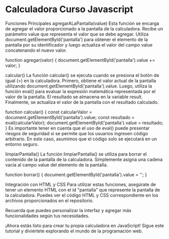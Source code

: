 # Calculadora Curso Javascript

Funciones Principales
agregarALaPantalla(value)
Esta función se encarga de agregar el valor proporcionado a la pantalla de la calculadora. Recibe un parámetro value que representa el valor que se debe agregar. Utiliza document.getElementById('pantalla') para obtener el elemento de la pantalla por su identificador y luego actualiza el valor del campo value concatenando el nuevo valor.

function agregar(valor) {
    document.getElementById('pantalla').value += valor;
}

calcular()
La función calcular() se ejecuta cuando se presiona el botón de igual (=) en la calculadora. Primero, obtiene el valor actual de la pantalla utilizando document.getElementById('pantalla').value. Luego, utiliza la función eval() para evaluar la expresión matemática representada por el valor de la pantalla. El resultado se almacena en la variable result. Finalmente, se actualiza el valor de la pantalla con el resultado calculado.

function calcular() {
    const calcularValor = document.getElementById('pantalla').value;
    const resultado = eval(calcularValor);
    document.getElementById('pantalla').value = resultado;
}
Es importante tener en cuenta que el uso de eval() puede presentar riesgos de seguridad si se permite que los usuarios ingresen código arbitrario. En este caso, asumimos que el código solo se ejecutará en un entorno seguro.

limpiarPantalla()
La función limpiarPantalla() se utiliza para borrar el contenido de la pantalla de la calculadora. Simplemente asigna una cadena vacía al campo value del elemento de la pantalla.

function borrar() {
    document.getElementById('pantalla').value = '';
}

Integración con HTML y CSS
Para utilizar estas funciones, asegúrate de tener un elemento HTML con el id "pantalla" que represente la pantalla de la calculadora. Puedes ver el código HTML y CSS correspondiente en los archivos proporcionados en el repositorio.

Recuerda que puedes personalizar la interfaz y agregar más funcionalidades según tus necesidades.

¡Ahora estás listo para crear tu propia calculadora en JavaScript! Sigue este tutorial y diviértete explorando el mundo de la programación web.
